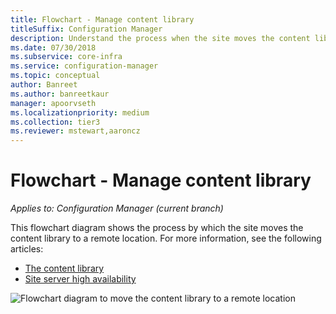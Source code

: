 ```yaml
---
title: Flowchart - Manage content library
titleSuffix: Configuration Manager
description: Understand the process when the site moves the content library to a remote location.
ms.date: 07/30/2018
ms.subservice: core-infra
ms.service: configuration-manager
ms.topic: conceptual
author: Banreet
ms.author: banreetkaur
manager: apoorvseth
ms.localizationpriority: medium
ms.collection: tier3
ms.reviewer: mstewart,aaroncz 
---
```


# Flowchart - Manage content library

*Applies to: Configuration Manager (current branch)*

This flowchart diagram shows the process by which the site moves the content library to a remote location. For more information, see the following articles:  
- [The content library](the-content-library.md)  
- [Site server high availability](../../servers/deploy/configure/site-server-high-availability.md)

![Flowchart diagram to move the content library to a remote location](media/manage-content-library-flowchart.png)

